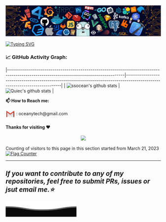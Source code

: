 <!-- - 👋 你好Hello, I’m @ssocean, Penghai Zhao, 赵鹏海.
- 🌱 Currently learning Computer Vision and Pattern Recognition.
- 📫 oceanytech@gmail.com -->
<!-- ![](assets/Bottom_up.svg) -->

<!--   my-icons -->
<!-- <p align="center">
    <a href="https://github.com/ssocean/ssocean"><img src="https://img.shields.io/badge/status-updating-brightgreen.svg"></a>
    <a href="https://github.com/python/cpython"><img src="https://img.shields.io/badge/Python-3.10-FF1493.svg"></a>
    <a href="https://github.com/ssocean/ssocean/graphs/contributors"><img src="https://img.shields.io/github/contributors/ssocean/ssocean?color=blue"></a>
    <a href="https://github.com/ssocean/ssocean/stargazers"><img src="https://img.shields.io/github/stars/ssocean/ssocean.svg?logo=github"></a>
    <a href="https://github.com/ssocean/ssocean/network/members"><img src="https://img.shields.io/github/forks/ssocean/ssocean.svg?color=blue&logo=github"></a>
    <img src="https://visitor-badge.laobi.icu/badge?page_id=ssocean.ssocean" alt="visitors"/>   
</p> -->

<!--   my-header-img -->
![](./src/header_.png)
<!-- <a href="https://www.python.org/"><img src="https://upload.wikimedia.org/wikipedia/commons/c/c3/Python-logo-notext.svg" align="right" height="48" width="48" ></a> -->

<!--   my-ticker -->    
[![Typing SVG](https://readme-typing-svg.herokuapp.com?color=%2336BCF7&center=true&vCenter=true&width=600&lines=Hi+there+👋,+I+am+Penghai+Zhao+@NKU;+Welcome+to+My+Profile!;Now,+I+'m+woking+on+Computer+Vision+Pattern+Recognition)](https://git.io/typing-svg)


<!--   GitHub stats graph -->
### 📈 GitHub Activity Graph:
<!-- [![ssocean's github activity graph](https://github-readme-activity-graph.cyclic.app/graph?username=ssocean&theme=github-compact)](https://github.com/ssocean/github-readme-activity-graph) -->

|-----------------------------------------------------------------------------------------------------------------------------------------|---------------------------------------------------------------------------------------------------------------------------|
| ![ssocean's github stats](https://github-readme-stats.vercel.app/api?username=ssocean&show_icons=true&theme=radical&include_all_commits=true) | ![Quiec's github stats](https://github-readme-stats.vercel.app/api/top-langs/?username=ssocean&theme=radical&layout=compact) |

<!-- <img src="https://github-readme-streak-stats.herokuapp.com/?user=ssocean"></img> -->

**📫 How to Reach me:**
<p align="left">
<a href="mailto:oceanytech@gmail.com" target="blank"><img align="center" src="https://raw.githubusercontent.com/ssocean/ssocean/master/assets/gmail.svg" alt="Gmail" height="30" width="30" /></a> : oceanytech@gmail.com
</p>


#### Thanks for visiting :heart:

<p align="center"> 
<img src="https://profile-counter.glitch.me/ssocean/count.svg">  

Counting of visitors to this page in this section started from March 21, 2023
<a href="https://info.flagcounter.com/7gPS"><img src="https://s11.flagcounter.com/map/7gPS/size_l/txt_000000/border_CCCCCC/pageviews_0/viewers_0/flags_0/" alt="Flag Counter" border="0"></a>



<!-- [MIT](LICENSE) -->


</p>

---
  *If you want to contribute to any of my repositories, feel free to submit PRs, issues or jsut email me.⭐* 
---

![](assets/Bottom_down.svg)

<!---
ssocean/ssocean is a ✨ special ✨ repository because its `README.md` (this file) appears on your GitHub profile.
You can click the Preview link to take a look at your changes.
--->

